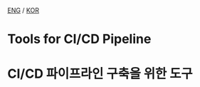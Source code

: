 [ENG](#tools-for-cicd-pipeline) / [KOR](#cicd-파이프라인-구축을-위한-도구)

# Tools for CI/CD Pipeline

# CI/CD 파이프라인 구축을 위한 도구